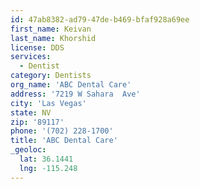 ```yaml
---
id: 47ab8382-ad79-47de-b469-bfaf928a69ee
first_name: Keivan
last_name: Khorshid
license: DDS
services:
  - Dentist
category: Dentists
org_name: 'ABC Dental Care'
address: '7219 W Sahara  Ave'
city: 'Las Vegas'
state: NV
zip: '89117'
phone: '(702) 228-1700'
title: 'ABC Dental Care'
_geoloc:
  lat: 36.1441
  lng: -115.248
---
```

